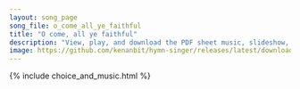 ```yaml
---
layout: song_page
song_file: o_come_all_ye_faithful
title: "O come, all ye faithful"
description: "View, play, and download the PDF sheet music, slideshow, and audio. Lyrics: O come, all ye faithful, joyful and triumphant, O come ye, O come ye to Bethlehem. Come and behold him, born the King of angels.    O come, let us ado... english christian 4part winter"
image: https://github.com/kenanbit/hymn-singer/releases/latest/download/o_come_all_ye_faithful-trad.png
---
```


{% include choice_and_music.html %}